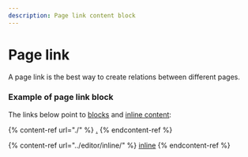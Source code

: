 ```yaml
---
description: Page link content block
---
```


# Page link

A page link is the best way to create relations between different pages.

### Example of page link block

The links below point to [blocks](./) and [inline content](../editor/inline/):

{% content-ref url="./" %}
[.](./)
{% endcontent-ref %}

{% content-ref url="../editor/inline/" %}
[inline](../editor/inline/)
{% endcontent-ref %}
